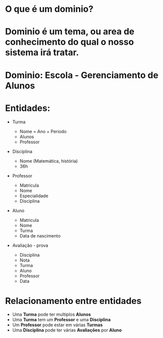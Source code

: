 # O que é um dominio?
# Dominio é um tema, ou area de conhecimento do qual o nosso sistema irá tratar.

# Dominio: Escola - Gerenciamento de Alunos
# Entidades: 
- Turma
   - Nome = Ano + Periodo
   - Alunos
   - Professor

- Disciplina
   - Nome (Matemática, história)
   - 36h

- Professor
   - Matricula
   - Nome
   - Especialidade
   - Disciplina

- Aluno
   - Matricula
   - Nome
   - Turma
   - Data de nascimento

- Avaliação - prova
   - Disciplina
   - Nota
   - Turma
   - Aluno
   - Professor
   - Data

# Relacionamento entre entidades
- Uma **Turma** pode ter multiplos **Alunos**
- Uma **Turma** tem um **Professor** e uma **Disciplina**
- Um **Professor** pode estar em várias **Turmas**
- Uma **Disciplina** pode ter várias **Avaliações** por **Aluno** 